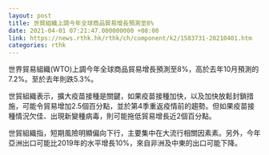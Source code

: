 ```yaml
---
layout: post
title: 世貿組織上調今年全球商品貿易增長預測至8%
date: 2021-04-01 07:21:47.000000000 +08:00
link: https://news.rthk.hk/rthk/ch/component/k2/1583731-20210401.htm
categories: rthk
---
```


世界貿易組織(WTO)上調今年全球商品貿易增長預測至8%，高於去年10月預測的7.2%。至於去年則跌5.3%。

世貿組織表示，擴大疫苗接種是關鍵，如果疫苗接種加快，以及加快放鬆封鎖措施，可能令貿易增加2.5個百分點，並於第4季重返疫情前的趨勢。但如果疫苗接種情況欠佳、出現新變種病毒，則可能拖低貿易增長近2個百分點。

世貿組織指，短期風險明顯偏向下行，主要集中在大流行相關因素素。另外，今年亞洲出口可能比2019年的水平增長10%，來自非洲及中東的出口可能下降。
